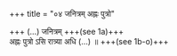 +++
title = "०४ जनित्रम् अह्नः पुत्रो"

+++
(…) जनित्रम् +++(see 1a)+++  
अह्नः पुत्रो ऽसि रात्र्या अधि (…) ॥ +++(see 1b-o)+++
